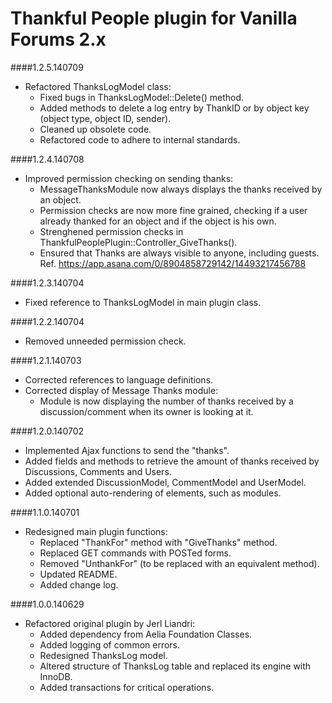 # Thankful People plugin for Vanilla Forums 2.x

####1.2.5.140709
* Refactored ThanksLogModel class:
	* Fixed bugs in ThanksLogModel::Delete() method.
	* Added methods to delete a log entry by ThankID or by object key (object type, object ID, sender).
	* Cleaned up obsolete code.
	* Refactored code to adhere to internal standards.

####1.2.4.140708
* Improved permission checking on sending thanks:
	* MessageThanksModule now always displays the thanks received by an object.
	* Permission checks are now more fine grained, checking if a user already thanked for an object and if the object is his own.
	* Strenghened permission checks in ThankfulPeoplePlugin::Controller_GiveThanks().
	* Ensured that Thanks are always visible to anyone, including guests. Ref. https://app.asana.com/0/8904858729142/14493217456788

####1.2.3.140704
* Fixed reference to ThanksLogModel in main plugin class.

####1.2.2.140704
* Removed unneeded permission check.

####1.2.1.140703
* Corrected references to language definitions.
* Corrected display of Message Thanks module:
	* Module is now displaying the number of thanks received by a discussion/comment when its owner is looking at it.

####1.2.0.140702
* Implemented Ajax functions to send the "thanks".
* Added fields and methods to retrieve the amount of thanks received by Discussions, Comments and Users.
* Added extended DiscussionModel, CommentModel and UserModel.
* Added optional auto-rendering of elements, such as modules.

####1.1.0.140701
* Redesigned main plugin functions:
	* Replaced "ThankFor" method with "GiveThanks" method.
	* Replaced GET commands with POSTed forms.
	* Removed "UnthankFor" (to be replaced with an equivalent method).
	* Updated README.
	* Added change log.

####1.0.0.140629
* Refactored original plugin by Jerl Liandri:
	* Added dependency from Aelia Foundation Classes.
	* Added logging of common errors.
	* Redesigned ThanksLog model.
	* Altered structure of ThanksLog table and replaced its engine with InnoDB.
	* Added transactions for critical operations.
